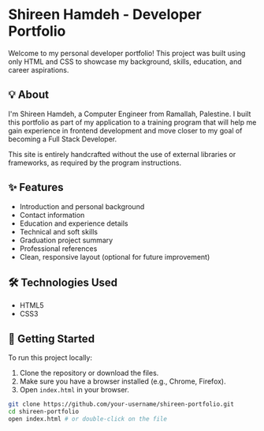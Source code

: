 # Shireen Hamdeh - Developer Portfolio

Welcome to my personal developer portfolio! This project was built using only HTML and CSS to showcase my background, skills, education, and career aspirations.

## 💡 About

I'm Shireen Hamdeh, a Computer Engineer from Ramallah, Palestine. I built this portfolio as part of my application to a training program that will help me gain experience in frontend development and move closer to my goal of becoming a Full Stack Developer.

This site is entirely handcrafted without the use of external libraries or frameworks, as required by the program instructions.

## ✨ Features

- Introduction and personal background
- Contact information
- Education and experience details
- Technical and soft skills
- Graduation project summary
- Professional references
- Clean, responsive layout (optional for future improvement)

## 🛠️ Technologies Used

- HTML5
- CSS3

## 🚀 Getting Started

To run this project locally:

1. Clone the repository or download the files.
2. Make sure you have a browser installed (e.g., Chrome, Firefox).
3. Open `index.html` in your browser.

```bash
git clone https://github.com/your-username/shireen-portfolio.git
cd shireen-portfolio
open index.html # or double-click on the file

